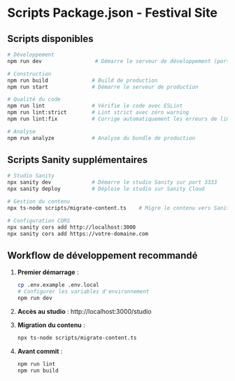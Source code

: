 # Scripts Package.json - Festival Site

## Scripts disponibles

```bash
# Développement
npm run dev                 # Démarre le serveur de développement (port 3000)

# Construction
npm run build              # Build de production
npm run start              # Démarre le serveur de production

# Qualité du code
npm run lint               # Vérifie le code avec ESLint
npm run lint:strict        # Lint strict avec zéro warning
npm run lint:fix           # Corrige automatiquement les erreurs de lint

# Analyse
npm run analyze            # Analyse du bundle de production
```

## Scripts Sanity supplémentaires

```bash
# Studio Sanity
npx sanity dev             # Démarre le studio Sanity sur port 3333
npx sanity deploy          # Déploie le studio sur Sanity Cloud

# Gestion du contenu
npx ts-node scripts/migrate-content.ts    # Migre le contenu vers Sanity

# Configuration CORS
npx sanity cors add http://localhost:3000
npx sanity cors add https://votre-domaine.com
```

## Workflow de développement recommandé

1. **Premier démarrage** :
   ```bash
   cp .env.example .env.local
   # Configurer les variables d'environnement
   npm run dev
   ```

2. **Accès au studio** : http://localhost:3000/studio

3. **Migration du contenu** :
   ```bash
   npx ts-node scripts/migrate-content.ts
   ```

4. **Avant commit** :
   ```bash
   npm run lint
   npm run build
   ```